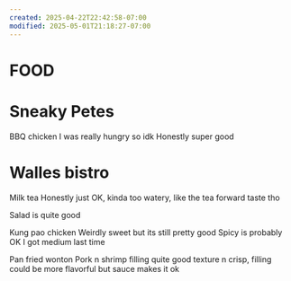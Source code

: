 ```yaml
---
created: 2025-04-22T22:42:58-07:00
modified: 2025-05-01T21:18:27-07:00
---
```


# FOOD

# Sneaky Petes
BBQ chicken
I was really hungry so idk
Honestly super good

# Walles bistro
Milk tea
Honestly just OK, kinda too watery, like the tea forward taste tho

Salad is quite good

Kung pao chicken
Weirdly sweet but its still pretty good
Spicy is probably OK I got medium last time

Pan fried wonton
Pork n shrimp filling quite good texture n crisp, filling could be more flavorful but sauce makes it ok
